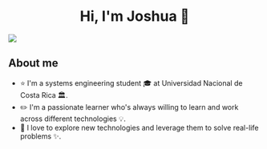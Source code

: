 <div align="center">
<h1 align="center">Hi, I'm Joshua</a> 🚀</h1>
  </div>
<img src=https://github.com/user-attachments/assets/6c76a4c2-d40a-4234-afbc-9ddf32e6fbe2>

## About me
- ⭐ I'm a systems engineering student 🎓 at Universidad Nacional de Costa Rica 🏛.
- ✏️ I'm a passionate learner who's always willing to learn and work across different technologies 💡.
- 📲 I love to explore new technologies and leverage them to solve real-life problems ✨.

<!--
**JoshuaRojasChavarria/JoshuaRojasChavarria** is a ✨ _special_ ✨ repository because its `README.md` (this file) appears on your GitHub profile.

Here are some ideas to get you started:

- 🔭 I’m currently working on ...
- 🌱 I’m currently learning ...
- 👯 I’m looking to collaborate on ...
- 🤔 I’m looking for help with ...
- 💬 Ask me about ...
- 📫 How to reach me: ...
- 😄 Pronouns: ...
- ⚡ Fun fact: ...
-->
